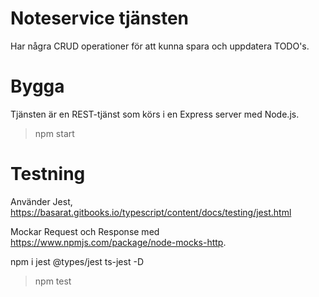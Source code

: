 # Noteservice tjänsten
Har några CRUD operationer för att kunna spara och uppdatera TODO's.

# Bygga
Tjänsten är en REST-tjänst som körs i en Express server med Node.js.

> npm start

# Testning
Använder Jest, https://basarat.gitbooks.io/typescript/content/docs/testing/jest.html


Mockar Request och Response med https://www.npmjs.com/package/node-mocks-http.


npm i jest @types/jest ts-jest -D

> npm test


